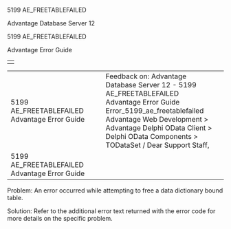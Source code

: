 5199 AE\_FREETABLEFAILED




Advantage Database Server 12  

5199 AE\_FREETABLEFAILED

Advantage Error Guide

|  |
| --- |
|  |

|  |  |  |  |  |
| --- | --- | --- | --- | --- |
| 5199 AE\_FREETABLEFAILED  Advantage Error Guide |  |  | Feedback on: Advantage Database Server 12 - 5199 AE\_FREETABLEFAILED Advantage Error Guide Error\_5199\_ae\_freetablefailed Advantage Web Development > Advantage Delphi OData Client > Delphi OData Components > TODataSet / Dear Support Staff, |  |
| 5199 AE\_FREETABLEFAILED  Advantage Error Guide |  |  |  |  |

Problem: An error occurred while attempting to free a data dictionary bound table.

Solution: Refer to the additional error text returned with the error code for more details on the specific problem.